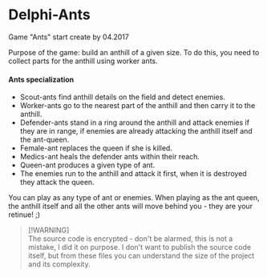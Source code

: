 # Delphi-Ants
Game "Ants" start create by 04.2017

Purpose of the game: build an anthill of a given size. To do this, you need to collect parts for the anthill using worker ants.
#### Ants specialization
*   Scout-ants find anthill details on the field and detect enemies.
*   Worker-ants go to the nearest part of the anthill and then carry it to the anthill.
*   Defender-ants stand in a ring around the anthill and attack enemies if they are in range, if enemies are already attacking the anthill itself and the ant-queen.
*   Female-ant replaces the queen if she is killed.
*   Medics-ant heals the defender ants within their reach.
*   Queen-ant produces a given type of ant.
*   The enemies run to the anthill and attack it first, when it is destroyed they attack the queen.

You can play as any type of ant or enemies. When playing as the ant queen, the anthill itself and all the other ants will move behind you - they are your retinue! ;)

> [!WARNING]\
> The source code is encrypted - don't be alarmed, this is not a mistake, I did it on purpose. I don't want to publish the source code itself, but from these files you can understand the size of the project and its complexity.
